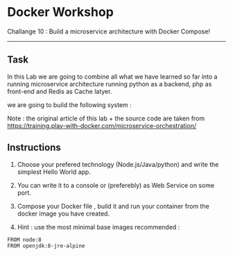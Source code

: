 # Docker Workshop
Challange 10 : Build a microservice architecture with Docker Compose!

---
## Task
In this Lab we are going to combine all what we have learned so far into a running 
microservice architecture running python as a backend, php as front-end and Redis as Cache latyer.

we are going to build the following system :


Note : the original article of this lab + the source code are taken from 
https://training.play-with-docker.com/microservice-orchestration/


## Instructions

 1. Choose your prefered technology (Node.js/Java/python)
 and write the simplest Hello World app.
 

 2. You can write it to a console or (preferebly) as Web Service on some port.

 3. Compose your Docker file , build it and run your container from the docker image you have created.

 4. Hint : use the most minimal base images recommended :

 ```
 FROM node:8
 FROM openjdk:8-jre-alpine
 ```
